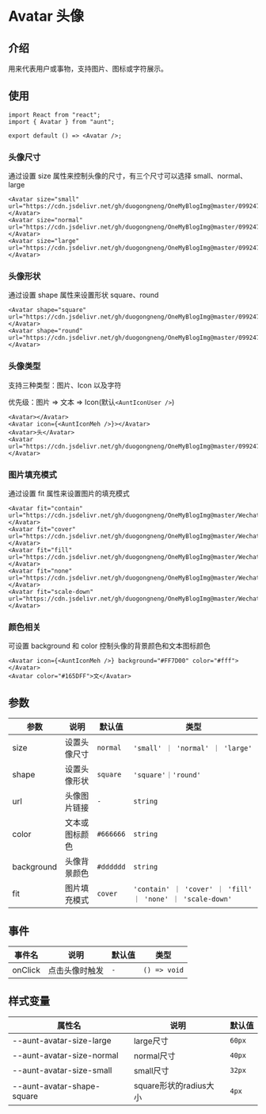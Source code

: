 # Avatar 头像

## 介绍
用来代表用户或事物，支持图片、图标或字符展示。

## 使用
```tsx
import React from "react";
import { Avatar } from "aunt";

export default () => <Avatar />;
```
### 头像尺寸
通过设置 size 属性来控制头像的尺寸，有三个尺寸可以选择 small、normal、large
```tsx
<Avatar size="small" url="https://cdn.jsdelivr.net/gh/duogongneng/OneMyBlogImg@master/099247.jpg"></Avatar>
<Avatar size="normal" url="https://cdn.jsdelivr.net/gh/duogongneng/OneMyBlogImg@master/099247.jpg"></Avatar>
<Avatar size="large" url="https://cdn.jsdelivr.net/gh/duogongneng/OneMyBlogImg@master/099247.jpg"></Avatar>
```
### 头像形状
通过设置 shape 属性来设置形状 square、round
```tsx
<Avatar shape="square" url="https://cdn.jsdelivr.net/gh/duogongneng/OneMyBlogImg@master/099247.jpg"></Avatar>
<Avatar shape="round" url="https://cdn.jsdelivr.net/gh/duogongneng/OneMyBlogImg@master/099247.jpg"></Avatar>
```
### 头像类型
支持三种类型：图片、Icon 以及字符

优先级：图片 => 文本 => Icon(默认`<AuntIconUser />`)
```tsx
<Avatar></Avatar>
<Avatar icon={<AuntIconMeh />}></Avatar>
<Avatar>头</Avatar>
<Avatar url="https://cdn.jsdelivr.net/gh/duogongneng/OneMyBlogImg@master/099247.jpg"></Avatar>
```
### 图片填充模式
通过设置 fit 属性来设置图片的填充模式
```tsx
<Avatar fit="contain" url="https://cdn.jsdelivr.net/gh/duogongneng/OneMyBlogImg@master/WechatIMG675.jpeg"></Avatar>
<Avatar fit="cover" url="https://cdn.jsdelivr.net/gh/duogongneng/OneMyBlogImg@master/WechatIMG675.jpeg"></Avatar>
<Avatar fit="fill" url="https://cdn.jsdelivr.net/gh/duogongneng/OneMyBlogImg@master/WechatIMG675.jpeg"></Avatar>
<Avatar fit="none" url="https://cdn.jsdelivr.net/gh/duogongneng/OneMyBlogImg@master/WechatIMG675.jpeg"></Avatar>
<Avatar fit="scale-down" url="https://cdn.jsdelivr.net/gh/duogongneng/OneMyBlogImg@master/WechatIMG675.jpeg"></Avatar>
```
### 颜色相关
可设置 background 和 color 控制头像的背景颜色和文本图标颜色
```tsx
<Avatar icon={<AuntIconMeh />} background="#FF7D00" color="#fff"></Avatar>
<Avatar color="#165DFF">文</Avatar>
```

## 参数
| 参数 | 说明 | 默认值 | 类型 |
| ---- | ---- | ---- | ------ |
| size |   设置头像尺寸   |   `normal`   |    `'small' ｜ 'normal' ｜ 'large'`    |
| shape | 设置头像形状 | `square` |  ` 'square'｜'round' `  |
| url | 头像图片链接 | `-`  | `string` |  
| color | 文本或图标颜色 |  `#666666`   | `string`  |
| background | 头像背景颜色 |  `#dddddd`  | `string` |
| fit | 图片填充模式 | `cover` | `'contain' ｜ 'cover' ｜ 'fill' ｜ 'none' ｜ 'scale-down'` |

## 事件
| 事件名 | 说明 | 默认值 | 类型 |
| ---- | ---- | ---- | ------ |
|onClick|点击头像时触发| `-` | `() => void` |

## 样式变量
| 属性名 | 说明 | 默认值 |
| ---- | ---- | ---- |
| --aunt-avatar-size-large | large尺寸 | `60px` |
| --aunt-avatar-size-normal | normal尺寸 | `40px` |
| --aunt-avatar-size-small | small尺寸 | `32px` |
| --aunt-avatar-shape-square | square形状的radius大小 | `4px` |


<code hidden="hidden" src="./demos/demo.tsx"></code>